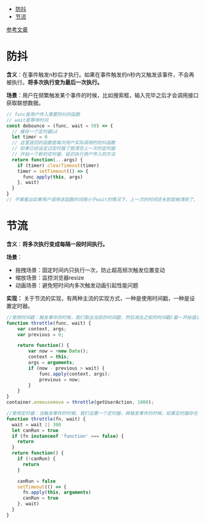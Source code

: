 - [防抖](#防抖)
- [节流](#节流)

[参考文章](http://caibaojian.com/interview-map/frontend/#%E9%98%B2%E6%8A%96)

# 防抖

**含义**：在事件触发n秒后才执行。如果在事件触发的n秒内又触发该事件，不会再被执行。**将多次执行变为最后一次执行。**

**场景**：用户在频繁触发某个事件的时候，比如搜索框，输入完毕之后才会调用接口获取联想数据。

```js
// func是用户传入需要防抖的函数
// wait是等待时间
const debounce = (func, wait = 50) => {
  // 缓存一个定时器id
  let timer = 0
  // 这里返回的函数是每次用户实际调用的防抖函数
  // 如果已经设定过定时器了就清空上一次的定时器
  // 开始一个新的定时器，延迟执行用户传入的方法
  return function(...args) {
    if (timer) clearTimeout(timer)
    timer = setTimeout(() => {
      func.apply(this, args)
    }, wait)
  }
}
// 不难看出如果用户调用该函数的间隔小于wait的情况下，上一次的时间还未到就被清除了，并不会执行函数
```

# 节流

**含义**：**将多次执行变成每隔一段时间执行。**

**场景**：

- 拖拽场景：固定时间内只执行一次，防止超高频次触发位置变动
- 缩放场景：监控浏览器resize
- 动画场景：避免短时间内多次触发动画引起性能问题

**实现：**
关于节流的实现，有两种主流的实现方式，一种是使用时间戳，一种是设置定时器。

```js
//使用时间戳：触发事件的时候，我们取出当前的时间戳，然后减去之前的时间戳(最一开始值设为 0 )，如果大于设置的时间周期，就执行函数，然后更新时间戳为当前的时间戳，如果小于，就不执行。
function throttle(func, wait) {
    var context, args;
    var previous = 0;

    return function() {
        var now = +new Date();
        context = this;
        args = arguments;
        if (now - previous > wait) {
            func.apply(context, args);
            previous = now;
        }
    }
}
container.onmousemove = throttle(getUserAction, 1000);
```

```js
//使用定时器：当触发事件的时候，我们设置一个定时器，再触发事件的时候，如果定时器存在，就不执行，直到定时器执行，然后执行函数，清空定时器，这样就可以设置下个定时器。
function throttle(fn, wait) {
  wait = wait || 300
  let canRun = true
  if (fn instanceof 'function' === false) {
    return
  }
  return function() {
    if (!canRun) {
      return
    }

    canRun = false
    setTimeout(() => {
      fn.apply(this, arguments)
      canRun = true
    }, wait)
  }
}
```
